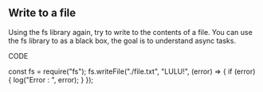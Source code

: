 ## Write to a file
Using the fs library again, try to write to the contents of a file.
You can use the fs library to as a black box, the goal is to understand async tasks.

CODE 

const fs = require("fs");
fs.writeFile("./file.txt", "LULU!", (error) => {
  if (error) {
    log("Error : ", error);
  }
});

